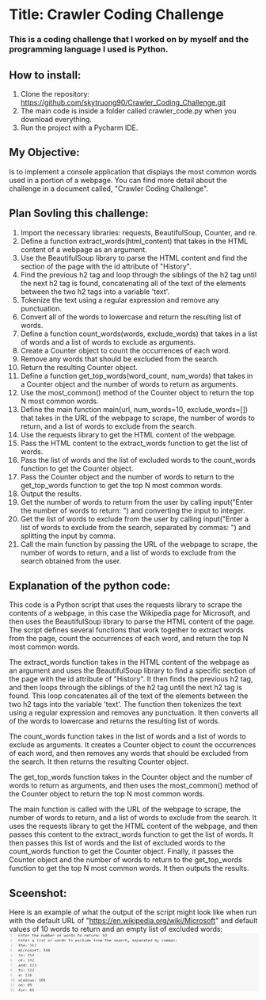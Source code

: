 # Title: Crawler Coding Challenge
### This is a coding challenge that I worked on by myself and the programming language I used is Python. 

## How to install:
1. Clone the repository: https://github.com/skytruong90/Crawler_Coding_Challenge.git
2. The main code is inside a folder called crawler_code.py when you download everything.
3. Run the project with a Pycharm IDE.

## My Objective: 
Is to implement a console application that displays the most common words used in a portion of a webpage.
You can find more detail about the challenge in a document called, "Crawler Coding Challenge".

## Plan Sovling this challenge:
1. Import the necessary libraries: requests, BeautifulSoup, Counter, and re.
2. Define a function extract_words(html_content) that takes in the HTML content of a webpage as an argument.
3. Use the BeautifulSoup library to parse the HTML content and find the section of the page with the id attribute of "History".
4. Find the previous h2 tag and loop through the siblings of the h2 tag until the next h2 tag is found, concatenating all of the text of the elements between the two h2 tags into a variable 'text'.
5. Tokenize the text using a regular expression and remove any punctuation.
6. Convert all of the words to lowercase and return the resulting list of words.
7. Define a function count_words(words, exclude_words) that takes in a list of words and a list of words to exclude as arguments.
8. Create a Counter object to count the occurrences of each word.
9. Remove any words that should be excluded from the search.
10. Return the resulting Counter object.
11. Define a function get_top_words(word_count, num_words) that takes in a Counter object and the number of words to return as arguments.
12. Use the most_common() method of the Counter object to return the top N most common words.
13. Define the main function main(url, num_words=10, exclude_words=[]) that takes in the URL of the webpage to scrape, the number of words to return, and a list of words to exclude from the search.
14. Use the requests library to get the HTML content of the webpage.
15. Pass the HTML content to the extract_words function to get the list of words.
16. Pass the list of words and the list of excluded words to the count_words function to get the Counter object.
17. Pass the Counter object and the number of words to return to the get_top_words function to get the top N most common words.
18. Output the results.
19. Get the number of words to return from the user by calling input("Enter the number of words to return: ") and converting the input to integer.
20. Get the list of words to exclude from the user by calling input("Enter a list of words to exclude from the search, separated by commas: ") and splitting the input by comma.
21. Call the main function by passing the URL of the webpage to scrape, the number of words to return, and a list of words to exclude from the search obtained from the user.

## Explanation of the python code:
This code is a Python script that uses the requests library to scrape the contents of a webpage, in this case the Wikipedia page for Microsoft, and then uses the BeautifulSoup library to parse the HTML content of the page. The script defines several functions that work together to extract words from the page, count the occurrences of each word, and return the top N most common words.

The extract_words function takes in the HTML content of the webpage as an argument and uses the BeautifulSoup library to find a specific section of the page with the id attribute of "History". It then finds the previous h2 tag, and then loops through the siblings of the h2 tag until the next h2 tag is found. This loop concatenates all of the text of the elements between the two h2 tags into the variable 'text'. The function then tokenizes the text using a regular expression and removes any punctuation. It then converts all of the words to lowercase and returns the resulting list of words.

The count_words function takes in the list of words and a list of words to exclude as arguments. It creates a Counter object to count the occurrences of each word, and then removes any words that should be excluded from the search. It then returns the resulting Counter object.

The get_top_words function takes in the Counter object and the number of words to return as arguments, and then uses the most_common() method of the Counter object to return the top N most common words.

The main function is called with the URL of the webpage to scrape, the number of words to return, and a list of words to exclude from the search. It uses the requests library to get the HTML content of the webpage, and then passes this content to the extract_words function to get the list of words. It then passes this list of words and the list of excluded words to the count_words function to get the Counter object. Finally, it passes the Counter object and the number of words to return to the get_top_words function to get the top N most common words. It then outputs the results.

## Sceenshot:
Here is an example of what the output of the script might look like when run with the default URL of "https://en.wikipedia.org/wiki/Microsoft" and default values of 10 words to return and an empty list of excluded words:
<img src= "Screenshot 2023-01-26 155320.png" width="700">
